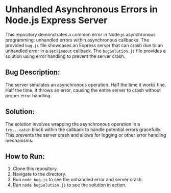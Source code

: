 # Unhandled Asynchronous Errors in Node.js Express Server

This repository demonstrates a common error in Node.js asynchronous programming: unhandled errors within asynchronous callbacks.  The provided `bug.js` file showcases an Express server that can crash due to an unhandled error in a `setTimeout` callback.  The `bugSolution.js` file provides a solution using error handling to prevent the server crash.

## Bug Description:

The server simulates an asynchronous operation. Half the time it works fine.  Half the time, it throws an error, causing the entire server to crash without proper error handling.

## Solution:

The solution involves wrapping the asynchronous operation in a `try...catch` block within the callback to handle potential errors gracefully.  This prevents the server crash and allows for logging or other error handling mechanisms.

## How to Run:

1. Clone this repository.
2. Navigate to the directory.
3. Run `node bug.js` to see the unhandled error and server crash.
4. Run `node bugSolution.js` to see the solution in action.